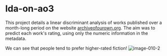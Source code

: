 # lda-on-ao3
This project details a linear discriminant analysis of works published over a month-long period on the website [archiveofourown.org](archiveofourown.org). The aim was to predict each work's rating, using only the numeric information in the metadata.

We can see that people tend to prefer higher-rated fiction!
![image-010-2](https://user-images.githubusercontent.com/79116113/214755501-8d2c0480-190b-4e79-97af-7ae84f1d0e67.png)
